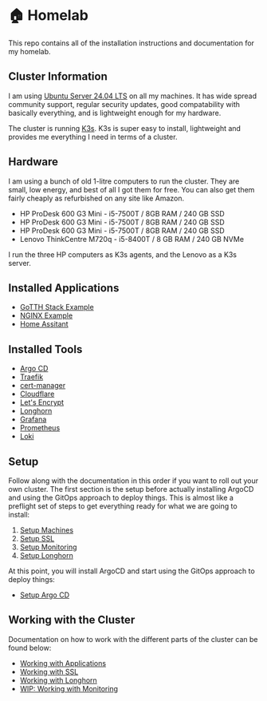 # 🏠 Homelab

This repo contains all of the installation instructions and documentation for my homelab.

## Cluster Information

I am using [Ubuntu Server 24.04 LTS](https://ubuntu.com/download/server) on all my machines. It has wide spread community support, regular security updates, good compatability with basically everything, and is lightweight enough for my hardware.

The cluster is running [K3s](https://k3s.io/). K3s is super easy to install, lightweight and provides me everything I need in terms of a cluster.

## Hardware

I am using a bunch of old 1-litre computers to run the cluster. They are small, low energy, and best of all I got them for free. You can also get them fairly cheaply as refurbished on any site like Amazon.

- HP ProDesk 600 G3 Mini - i5-7500T / 8GB RAM / 240 GB SSD
- HP ProDesk 600 G3 Mini - i5-7500T / 8GB RAM / 240 GB SSD
- HP ProDesk 600 G3 Mini - i5-7500T / 8GB RAM / 240 GB SSD
- Lenovo ThinkCentre M720q - i5-8400T / 8 GB RAM / 240 GB NVMe

I run the three HP computers as K3s agents, and the Lenovo as a K3s server.

## Installed Applications

- [GoTTH Stack Example](https://github.com/dobsondev/GoTTH-stack)
- [NGINX Example](https://nginx.org/)
- [Home Assitant](https://www.home-assistant.io/)

## Installed Tools

- [Argo CD](https://argoproj.github.io/cd/)
- [Traefik](https://traefik.io/solutions/kubernetes-ingress)
- [cert-manager](https://cert-manager.io/)
- [Cloudflare](https://www.cloudflare.com/)
- [Let's Encrypt](https://letsencrypt.org/)
- [Longhorn](https://longhorn.io/)
- [Grafana](https://grafana.com/)
- [Prometheus](https://prometheus.io/)
- [Loki](https://grafana.com/oss/loki/)

## Setup

Follow along with the documentation in this order if you want to roll out your own cluster. The first section is the setup before actually installing ArgoCD and using the GitOps approach to deploy things. This is almost like a preflight set of steps to get everything ready for what we are going to install:

1. [Setup Machines](docs/setup-nodes.md)
2. [Setup SSL](docs/ssl-setup.md)
3. [Setup Monitoring](docs/monitoring-setup.md)
4. [Setup Longhorn](docs/longhorn-setup.md)

At this point, you will install ArgoCD and start using the GitOps approach to deploy things:

- [Setup Argo CD](docs/setup-argocd.md)

## Working with the Cluster

Documentation on how to work with the different parts of the cluster can be found below:

- [Working with Applications](docs/working-with-applications.md)
- [Working with SSL](docs/working-with-ssl.md)
- [Working with Longhorn](docs/working-with-longhorn.md)
- [WIP: Working with Monitoring](docs/working-with-monitoring.md)